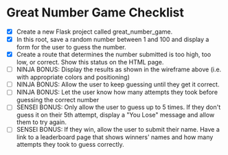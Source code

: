 # Great Number Game Checklist

- [x] Create a new Flask project called great_number_game.
- [x] In this root, save a random number between 1 and 100 and display a form for the user to guess the number.
- [x] Create a route that determines the number submitted is too high, too low, or correct. Show this status on the HTML page.
- [ ] NINJA BONUS: Display the results as shown in the wireframe above (i.e. with appropriate colors and positioning)
- [ ] NINJA BONUS: Allow the user to keep guessing until they get it correct.
- [ ] NINJA BONUS: Let the user know how many attempts they took before guessing the correct number
- [ ] SENSEI BONUS: Only allow the user to guess up to 5 times. If they don't guess it on their 5th attempt, display a "You Lose" message and allow them to try again.
- [ ] SENSEI BONUS: If they win, allow the user to submit their name. Have a link to a leaderboard page that shows winners' names and how many attempts they took to guess correctly.